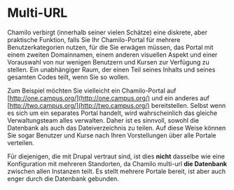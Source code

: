 
# Multi-URL

Chamilo verbirgt \(innerhalb seiner vielen Schätze\) eine diskrete, aber praktische Funktion, falls Sie Ihr Chamilo-Portal für mehrere Benutzerkategorien nutzen, für die Sie erwägen müssen, das Portal mit einem zweiten Domainnamen, einem anderen visuellen Aspekt und einer Vorauswahl von nur wenigen Benutzern und Kursen zur Verfügung zu stellen. Ein unabhängiger Raum, der einen Teil seines Inhalts und seines gesamten Codes teilt, wenn Sie so wollen.

Zum Beispiel möchten Sie vielleicht ein Chamilo-Portal auf [http://one.campus.org/](http://one.campus.org/) und ein anderes auf [http://two.campus.org/](http://two.campus.org/) bereitstellen. Selbst wenn es sich um ein separates Portal handelt, wird wahrscheinlich das gleiche Verwaltungsteam alles verwalten. Daher ist es sinnvoll, sowohl die Datenbank als auch das Dateiverzeichnis zu teilen. Auf diese Weise können Sie sogar Benutzer und Kurse nach Ihren Vorstellungen über alle Portale verteilen.

Für diejenigen, die mit Drupal vertraut sind, ist dies **nicht** dasselbe wie eine Konfiguration mit mehreren Standorten, da Chamilo multi-url **die Datenbank** zwischen allen Instanzen teilt. Es stellt mehrere Portale bereit, ist aber auch enger durch die Datenbank gebunden.